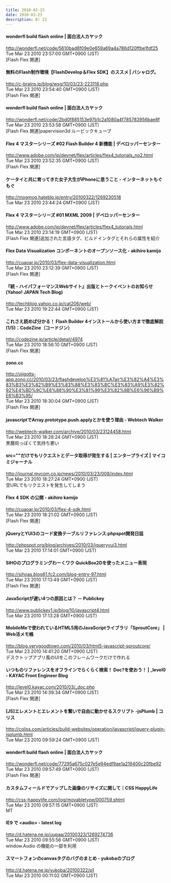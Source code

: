 ```yaml
---
title: 2010-03-23
date: 2010-03-23
description: B! 23
---
```


#### wonderfl build flash online | 面白法人カヤック
http://wonderfl.net/code/5610bad8f09e0e659a69a4a786d120ffbe1fdf25<br>
Tue Mar 23 2010 23:57:00 GMT+0900 (JST)<br>
[Flash Flex 関連]


#### 無料のFlash制作環境【FlashDevelop＆Flex SDK】のススメ | バシャログ。
http://c-brains.jp/blog/wsg/10/03/23-223118.php<br>
Tue Mar 23 2010 23:54:40 GMT+0900 (JST)<br>
[Flash Flex 関連]


#### wonderfl build flash online | 面白法人カヤック
http://wonderfl.net/code/2bd0f885153e97b1c2a1080a4f785783956bae8f<br>
Tue Mar 23 2010 23:53:58 GMT+0900 (JST)<br>
[Flash Flex 関連]papervision3d ルービックキューブ


#### Flex 4 マスターシリーズ #02 Flash Builder 4 新機能 | デベロッパーセンター
http://www.adobe.com/jp/devnet/flex/articles/flex4_tutorials_no2.html<br>
Tue Mar 23 2010 23:52:35 GMT+0900 (JST)<br>
[Flash Flex 関連]


#### ケータイと共に育ってきた女子大生がiPhoneに思うこと - インターネットもぐもぐ
http://mogmog.hateblo.jp/entry/20100322/1269230518<br>
Tue Mar 23 2010 23:44:24 GMT+0900 (JST)<br>


#### Flex 4 マスターシリーズ #01 MXML 2009 | デベロッパーセンター
http://www.adobe.com/jp/devnet/flex/articles/flex4_tutorials.html<br>
Tue Mar 23 2010 23:14:19 GMT+0900 (JST)<br>
[Flash Flex 関連]追加された言語タグ、ビルドインタグとそれらの属性を紹介


#### Flex Data Visualization コンポーネントのオープンソース化 - akihiro kamijo
http://cuaoar.jp/2010/03/flex-data-visualization.html<br>
Tue Mar 23 2010 23:12:39 GMT+0900 (JST)<br>
[Flash Flex 関連]


#### 『続・ハイパフォーマンスWebサイト』出版とトークイベントのお知らせ (Yahoo! JAPAN Tech Blog)
http://techblog.yahoo.co.jp/cat206/web/<br>
Tue Mar 23 2010 19:22:44 GMT+0900 (JST)<br>


#### これさえ読めば分かる！ Flash Builder 4インストールから使い方まで徹底解説 (1/5)：CodeZine（コードジン）
http://codezine.jp/article/detail/4974<br>
Tue Mar 23 2010 18:56:10 GMT+0900 (JST)<br>
[Flash Flex 関連]


#### zono.cc
http://ojigotts-app.zono.cc/2010/03/23/flashdevelop%E3%81%A7air%E3%82%A4%E3%83%B3%E3%82%B9%E3%83%88%E3%83%BC%E3%83%A9%E3%82%92%E4%BD%9C%E6%88%90%E3%81%99%E3%82%8B%E6%96%B9%E6%B3%95/<br>
Tue Mar 23 2010 18:30:04 GMT+0900 (JST)<br>
[Flash Flex 関連]


#### javascriptでArray.prototype.push.applyとかを使う理由 - Webtech Walker
http://webtech-walker.com/archive/2010/03/23124458.html<br>
Tue Mar 23 2010 18:28:24 GMT+0900 (JST)<br>
黒魔術っぽくて気持ち悪い


#### src=""だけでもリクエストとデータ取得が発生する | エンタープライズ | マイコミジャーナル
http://journal.mycom.co.jp/news/2010/03/23/008/index.html<br>
Tue Mar 23 2010 18:27:24 GMT+0900 (JST)<br>
空URLでもリクエストを発生してしまう


#### Flex 4 SDK の公開 - akihiro kamijo
http://cuaoar.jp/2010/03/flex-4-sdk.html<br>
Tue Mar 23 2010 18:21:02 GMT+0900 (JST)<br>
[Flash Flex 関連]


#### jQueryとYUI3のコード変換テーブルリファレンス:phpspot開発日誌
http://phpspot.org/blog/archives/2010/03/jqueryyui3.html<br>
Tue Mar 23 2010 17:14:01 GMT+0900 (JST)<br>


#### SIHOのプログラミングわーくワク QuickBox2Dを使ったメニュー表現
http://sihoas.blog61.fc2.com/blog-entry-97.html<br>
Tue Mar 23 2010 17:13:49 GMT+0900 (JST)<br>
[Flash Flex 関連]


#### JavaScriptが遅い4つの原因とは？ － Publickey
http://www.publickey1.jp/blog/10/javascript4.html<br>
Tue Mar 23 2010 17:13:28 GMT+0900 (JST)<br>


#### MobileMeで使われているHTML5用のJavaScriptライブラリ「SproutCore」 | Web活メモ帳
http://blog.verygoodtown.com/2010/03/html5-javascript-sproutcore/<br>
Tue Mar 23 2010 14:41:20 GMT+0900 (JST)<br>
デスクトップアプリ風のUIをこのフレームワークだけで作れる


#### いつものリファレンスをオフラインでらくらく検索！ Doc?を使おう！ | _level0 - KAYAC Front Engineer Blog
http://level0.kayac.com/2010/03/_doc.php<br>
Tue Mar 23 2010 14:39:34 GMT+0900 (JST)<br>
[Flash Flex 関連]


####   [JS]エレメントとエレメントを繋いで自由に動かせるスクリプト -jsPlumb | コリス
http://coliss.com/articles/build-websites/operation/javascript/jquery-plugin-jsplumb.html<br>
Tue Mar 23 2010 09:59:24 GMT+0900 (JST)<br>


#### wonderfl build flash online | 面白法人カヤック
http://wonderfl.net/code/77295a675c027e5e94edf9ae1a219400c20fbe92<br>
Tue Mar 23 2010 09:57:49 GMT+0900 (JST)<br>
[Flash Flex 関連]


#### カスタムフィールドでアップした画像のリサイズに関して｜CSS HappyLife
http://css-happylife.com/log/movabletype/000759.shtml<br>
Tue Mar 23 2010 09:57:15 GMT+0900 (JST)<br>
MT


####  IE9 で &lt;audio&gt; - latest log
http://d.hatena.ne.jp/uupaa/20100323/1269274736<br>
Tue Mar 23 2010 09:55:56 GMT+0900 (JST)<br>
window.Audio の機能の一部を利用


#### スマートフォンのcanvasタグのバグのまとめ - yukobaのブログ
http://d.hatena.ne.jp/yukoba/20100322/p1<br>
Tue Mar 23 2010 00:11:02 GMT+0900 (JST)<br>


